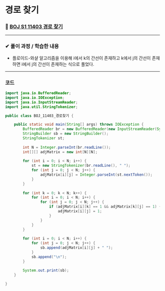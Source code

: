 # **경로 찾기**
### 📌 [BOJ S1 11403 경로 찾기](https://www.acmicpc.net/problem/11403)
-------------
### **✔ 풀이 과정 / 학습한 내용**
- 플로이드-와샬 알고리즘을 이용해 i에서 k의 간선이 존재하고 k에서 j의 간선이 존재하면
i에서 j의 간선이 존재하는 식으로 풀었다.
-------------
### **코드**
```java
import java.io.BufferedReader;
import java.io.IOException;
import java.io.InputStreamReader;
import java.util.StringTokenizer;

public class BOJ_11403_경로찾기 {

	public static void main(String[] args) throws IOException {
		BufferedReader br = new BufferedReader(new InputStreamReader(System.in));
		StringBuilder sb = new StringBuilder();
		StringTokenizer st;
		
		int N = Integer.parseInt(br.readLine());
		int[][] adjMatrix = new int[N][N];
		
		for (int i = 0; i < N; i++) {
			st = new StringTokenizer(br.readLine(), " ");
			for (int j = 0; j < N; j++) {
				adjMatrix[i][j] = Integer.parseInt(st.nextToken());
			}
		}
		
		for (int k = 0; k < N; k++) {
			for (int i = 0; i < N; i++) {
				for (int j = 0; j < N; j++) {			
					if (adjMatrix[i][k] == 1 && adjMatrix[k][j] == 1) {
						adjMatrix[i][j] = 1;
					}
				}
			}
		}
		
		for (int i = 0; i < N; i++) {
			for (int j = 0; j < N; j++) {
				sb.append(adjMatrix[i][j] + " ");
			}
			sb.append("\n");
		}
		
		System.out.print(sb);
	}

}
```